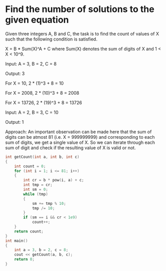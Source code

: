 # Find the number of solutions to the given equation

Given three integers A, B and C, the task is to find the count of values of X such that the following condition is satisfied.

X = B * Sum(X)^A + C where Sum(X) denotes the sum of digits of X and 1 < X < 10^9.

Input: A = 3, B = 2, C = 8

Output: 3

For X = 10, 2 * (1)^3 + 8 = 10

For X = 2008, 2 * (10)^3 + 8 = 2008

For X = 13726, 2 * (19)^3 + 8 = 13726

Input: A = 2, B = 3, C = 10

Output: 1

Approach: An important observation can be made here that the sum of digits can be atmost 81 (i.e. X = 999999999) and corresponding to each sum of digits, we get a single value of X. So we can iterate through each sum of digit and check if the resulting value of X is valid or not.

```cpp
int getCount(int a, int b, int c) 
{ 
    int count = 0; 
    for (int i = 1; i <= 81; i++) 
    { 
        int cr = b * pow(i, a) + c; 
        int tmp = cr; 
        int sm = 0; 
        while (tmp) 
        { 
            sm += tmp % 10; 
            tmp /= 10; 
        } 
        if (sm == i && cr < 1e9) 
            count++; 
    } 
    return count; 
} 
int main() 
{ 
    int a = 3, b = 2, c = 8; 
    cout << getCount(a, b, c); 
    return 0; 
} 
```
